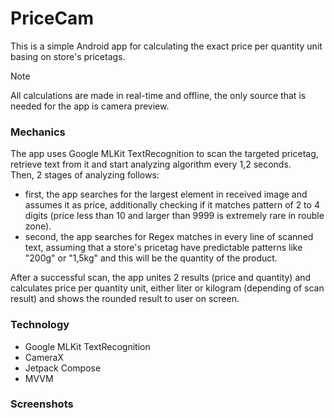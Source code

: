 # PriceCam
This is a simple Android app for calculating the exact price per quantity unit basing on store's pricetags. 

>[!NOTE]
>All calculations are made in real-time and offline, the only source that is needed for the app is camera preview.

### Mechanics
The app uses Google MLKit TextRecognition to scan the targeted pricetag, retrieve text from it and start analyzing algorithm every 1,2 seconds.  
Then, 2 stages of analyzing follows:
- first, the app searches for the largest element in received image and assumes it as price, additionally checking if it matches pattern of 2 to 4 digits (price less than 10 and larger than 9999 is extremely rare in rouble zone).
- second, the app searches for Regex matches in every line of scanned text, assuming that a store's pricetag have predictable patterns like "200g" or "1,5kg" and this will be the quantity of the product.

After a successful scan, the app unites 2 results (price and quantity) and calculates price per quantity unit, either liter or kilogram (depending of scan result) and shows the rounded result to user on screen.

### Technology
- Google MLKit TextRecognition
- CameraX
- Jetpack Compose
- MVVM

### Screenshots
